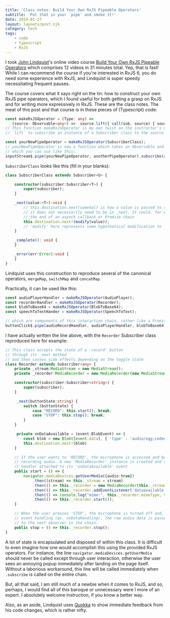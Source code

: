 ```yaml
---
title: 'Class notes: Build Your Own RxJS Pipeable Operators'
subtitle: 'Put that in your `pipe` and smoke it!'
date: 2019-01-27
layout: layouts/post.njk
category: tech
tags:
    - code
    - typescript
    - RxJS
---
```


I took [John Lindquist](https://egghead.io/instructors/john-lindquist)'s online video course [Build Your Own RxJS Pipeable Operators](https://egghead.io/courses/build-your-own-rxjs-pipeable-operators) which comprises 12 videos in 31 minutes total. Yep, that is fast! While I can recommend the course if you're interested in RxJS 6, you do need some experience with RxJS, and Lindquist is super speedy necessitating frequent pauses.

The course covers what it says right on the tin: how to construct your own RxJS pipe operators, which I found useful for both getting a grasp on RxJS and for writing more expressively in RxJS. These are the class notes. The meat of this post and that course is in these pieces of (Typescript) code:

 ```typescript
const makeRxJSOperator = (Type: any) =>
    (source: Observable<any>) =>  source.lift({ call(sub, source) { source.subscribe(new Type(sub)) } });
// This function makeRxJSOperator is my own twist on the instructor's main trick, which is to use
// `lift` to subscribe an instance of a Subscriber class to the source Observable

const yourNewPipeOperator = makeRxJSOperator(SubscriberClass);
// yourNewPipeOperator is now a function which takes an Observable and returns another Observable
// which you can use like this:
inputStream$.pipe(yourNewPipeOperator, anotherPipeOperator).subscribe(x => console.log("dataresult:", x));
```

`SubscriberClass` looks like this (fill in your blanks):

```typescript
class SubscriberClass extends Subscriber<U> {

    constructor(subscriber:Subscriber<T>) {
        super(subscriber);
    }

    _next(value:<T>):void {
        // this.destination.next(someVal) is how a value is passed to the next pipe operator
        // it does not necessarily need to be in _next. It could, for example, be in
        // the end of an asynch callback or Promise chain
        this.destination.next!(modify(value));
        // 'modify' here represents some hypothetical modification to 'value', if any
    }

    _complete(): void {
    }

    _error(err:Error):void {
    }
}
```

Lindquist uses this construction to reproduce several of the canonical operators, `mergeMap`, `switchMap` and `concatMap`.

Practically, it can be used like this:

```typescript
const audioPlayerHandler = makeRxJSOperator(AudioPlayer);
const recorderHandler = makeRxJSOperator(Recorder);
const blobToBase64 = makeRxJSOperator(BlobToBase64);
const speechToTextHander = makeRxJSOperator(SpeechToText);

// which are components of this interaction chain, rather like a Promise chain:
buttonClick$.pipe(audioRecordHandler, audioPlayerHandler, blobToBase64, speechToTextHander).subscribe(x => console.log("dataresult:", x));
```

I have actually written the line above, with the `Recorder` Subscriber class reproduced here for example:

```typescript
// This class accepts the state of a 'record' button
// through its _next method
// and then causes side effects depending on the toggle state
class Recorder extends Subscriber<any> {
    private _stream:MediaStream = new MediaStream();
    private _recorder:MediaRecorder = new MediaRecorder(new MediaStream());

    constructor(subscriber:Subscriber<string>) {
        super(subscriber);
    }

     _next(buttonState:string) {
        switch (buttonState) {
            case "RECORD": this.start(); break;
            case "STOP": this.stop(); break;
        }
    }

     private onDataAvailable = (event:BlobEvent) => {
        const blob = new Blob([event.data], { 'type' : 'audio/ogg;codecs=opus' });
        this.destination.next!(blob)
    }

    // If the user wants to 'RECORD', the microphone is accessed and begins
    // recording audio. A new 'MediaRecorder' instance is created and a
    // handler attached to its 'onDataAvailable' event
    public start = () => {
        navigator.mediaDevices.getUserMedia({audio:true})
            .then((stream) => this._stream = stream)
            .then(() => this._recorder = new MediaRecorder(this._stream, {audioBitsPerSecond:12000}))
            .then(() => this._recorder.addEventListener('dataavailable', this.onDataAvailable))
            .then(() => console.log("mime:", this._recorder.mimeType, this._recorder.audioBitsPerSecond))
            .then(() => this._recorder.start());
    }

    // When the user presses 'STOP', the microphone is turned off and, through
    // event handling (qv. onDataHandling), the raw audio data is passed
    // to the next observer in the chain.
    public stop = () => this._recorder.stop();
}
```

A lot of state is encapsulated and disposed of within this class. It is difficult to even imagine how one would accomplish this using the provided RxJS operators. For instance, the line `navigator.mediaDevices.getUserMedia` should never be called except through user interaction, otherwise the user sees an annoying popup immediately after landing on the page itself. Without a laborious workaround, this line will be called immediately when `.subscribe` is called on the entire chain.

But, all that said, I am still much of a newbie when it comes to RxJS, and so, perhaps, I would find all of this baroque or unnecessary were I more of an expert. I absolutely welcome instruction, if you know a better way.

Also, as an aside, Lindquist uses [Quokka](https://quokkajs.com/) to show immediate feedback from his code changes, which is rather nifty.